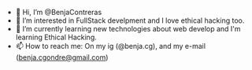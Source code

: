 - 👋 Hi, I’m @BenjaContreras
- 👀 I’m interested in FullStack develpment and I love ethical hacking too.
- 🌱 I’m currently learning new technologies about web develop and I'm learning Ethical Hacking.
- 📫 How to reach me: On my ig (@benja.cg), and my e-mail (benja.cgondre@gmail.com)
